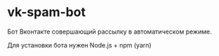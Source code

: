 # vk-spam-bot 
Бот Вконтакте совершающий рассылку в автоматическом режиме.

Для установки бота нужен Node.js + npm (yarn)
